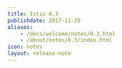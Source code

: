 ```yaml
---
title: Istio 0.3
publishdate: 2017-11-29
aliases:
    - /docs/welcome/notes/0.3.html
    - /about/notes/0.3/index.html
icon: notes
layout: release-note
---
```

